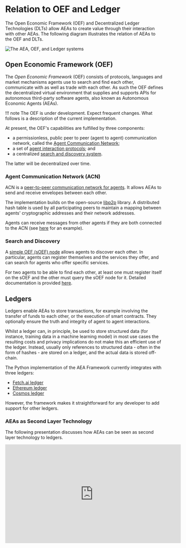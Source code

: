 # Relation to OEF and Ledger

The Open Economic Framework (OEF) and Decentralized Ledger Technologies (DLTs) allow AEAs to create value through their interaction with other AEAs. The following diagram illustrates the relation of AEAs to the OEF and DLTs.

<img src="../assets/oef-ledger.jpg" alt="The AEA, OEF, and Ledger systems" class="center">

## Open Economic Framework (OEF)

The _Open Economic Framework_ (OEF) consists of protocols, languages and market mechanisms agents use to search and find each other, communicate with as well as trade with each other. As such the OEF defines the decentralized virtual environment that supplies and supports APIs for autonomous third-party software agents, also known as Autonomous Economic Agents (AEAs).

!!! note
    The OEF is under development. Expect frequent changes. What follows is a description of the current implementation.

At present, the OEF's capabilities are fulfilled by three components:

- a permissionless, public peer to peer (agent to agent) communication network, called the <a href="../acn">Agent Communication Network</a>;
- a set of <a href="../interaction-protocol">agent interaction protocols</a>; and
- a centralized <a href="../simple-oef">search and discovery system</a>.

The latter will be decentralized over time.

### Agent Communication Network (ACN)

ACN is a <a href="../acn">peer-to-peer communication network for agents</a>. It allows AEAs to send and receive envelopes between each other.

The implementation builds on the open-source <a href="https://libp2p.io/" target="_blank">libp2p</a> library. A distributed hash table is used by all participating peers to maintain a mapping between agents' cryptographic addresses and their network addresses.

Agents can receive messages from other agents if they are both connected to the ACN (see <a href="../p2p-connection">here</a> for an example).

### Search and Discovery

A <a href="../simple-oef">simple OEF (sOEF) node</a> allows agents to discover each other. In particular, agents can register themselves and the services they offer, and can search for agents who offer specific services.

For two agents to be able to find each other, at least one must register itself on the sOEF and the other must query the sOEF node for it. Detailed documentation is provided <a href="../simple-oef">here</a>.

## Ledgers

Ledgers enable AEAs to store transactions, for example involving the transfer of funds to each other, or the execution of smart contracts. They optionally ensure the truth and integrity of agent to agent interactions.

Whilst a ledger can, in principle, be used to store structured data (for instance, training data in a machine learning model) in most use cases the resulting costs and privacy implications do not make this an efficient use of the ledger. Instead, usually only references to structured data - often in the form of hashes - are stored on a ledger, and the actual data is stored off-chain.

The Python implementation of the AEA Framework currently integrates with three ledgers:

- <a href="https://docs.fetch.ai/ledger/" target="_blank">Fetch.ai ledger</a>
- <a href="https://ethereum.org/en/developers/learning-tools/" target="_blank">Ethereum ledger</a>
- <a href="https://v1.cosmos.network/sdk" target="_blank">Cosmos ledger</a>

However, the framework makes it straightforward for any developer to add support for other ledgers.

### AEAs as Second Layer Technology

The following presentation discusses how AEAs can be seen as second layer technology to ledgers.

<iframe width="560" height="315" src="https://www.youtube.com/embed/gvzYX7CYk-A" frameborder="0" allow="accelerometer; autoplay; encrypted-media; gyroscope; picture-in-picture" allowfullscreen></iframe>
